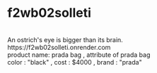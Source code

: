 # f2wb02solleti
<br>
An ostrich's eye is bigger than its brain.
<br>
https://f2wb02solleti.onrender.com
<br>
product name: prada bag , attribute of prada bag <br>
color : "black" , cost : $4000 , brand : "prada"